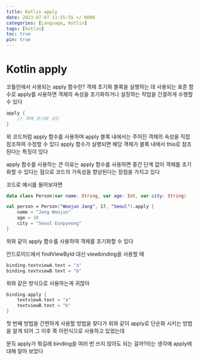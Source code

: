 ```yaml
---
title: Kotlin apply
date: 2023-07-07 11:55:55 +/-0000
categories: [Language, Kotlin]
tags: [kotlin]
toc: true
pin: true
---
```


# Kotlin apply

코틀린에서 사용되는 apply 함수란? 객체 초기화 블록을 실행하는 데 사용되는 표준 함수로 apply를 사용하면 객체의 속성을 초기화하거나 설정하는 작업을 간결하게 수행할 수 있다

~~~kotlin
apply {
    // 객체 초기화 코드
}
~~~

위 코드처럼 apply 함수를 사용하며 apply 블록 내에서는 주어진 객체의 속성을 직접 참조하여 수정할 수 있다 apply 함수가 실행되면 해당 객체가 블록 내에서 this로 참조된다는 특징이 있다

apply 함수를 사용하는 큰 이유는 apply 함수를 사용하면 중간 단계 없이 객체를 초기화할 수 있다는 점으로 코드의 가독성을 향상된다는 장점을 가지고 있다

코드로 예시를 들어보자면

~~~kotlin
data class Person(var name: String, var age: Int, var city: String)

val person = Person("Woojun Jang", 17, "Seoul").apply {
    name = "Jang Woojun"
    age = 18
    city = "Seoul Eunpyeong"
}
~~~

위와 같이 apply 함수를 사용하여 객체를 초기화할 수 있다

안드로이드에서 findViewById 대신 viewbinding을 사용할 때 

~~~kotlin
binding.textviewA.text = "a"
binding.textviewB.text = "b"
~~~

위와 같은 방식으로 사용하는게 귀찮아

~~~kotlin
binding.apply {
    textviewA.text = "a"
    textviewB.text = "b"
}
~~~

첫 번째 방법을 간편하게 사용할 방법을 찾다가 위와 같이 apply로 단순화 시키는 방법을 알게 되어 
그 이후 쭉 이런식으로 사용하고 있었는데 

문득 apply가 뭐길래 binding을 여러 번 쓰지 않아도 되는 걸까?라는 생각에 apply에 대해 알아 보았다